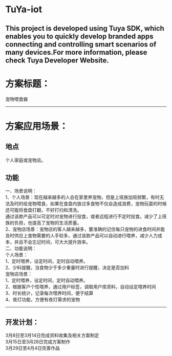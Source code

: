 # TuYa-iot
This project is developed using Tuya SDK, which enables you to quickly develop branded apps connecting and controlling smart scenarios of many devices.For more information, please check Tuya Developer Website.<br>
--
方案标题：<br>
=
宠物喂食器<br>
___________
方案应用场景：<br>
=
地点
-
个人家庭或宠物店。<br>

功能<br>
-
一、场景说明：<br>
           1、个人场景：现在越来越多的人会在家里养宠物，但是上班族加班频繁，有时无法及时的给宠物喂食，如果在食盘内放过多食物不仅会造成浪费，宠物玩耍的时候还可能将食盘打翻，不好打扫和清洗。<br>
           通过该款产品可以可定时对宠物进行投食，或者远程进行不定时投食。减少了上班族的负担，也提高了宠物的生活质量。<br>
           2、宠物店场景：宠物店的客人越来越多，要准确的记住每只宠物的进食时间并能及时供应上食物需要的人手较多，通过该款产品可以自动进行喂养，减少人力成本，并且不会忘记时间，可大大提升效率。<br>
二、功能说明：<br>
            个人场景：<br>1、定时喂养，设定时间，定时自动喂养。<br>
                    2、少料提醒，当食物少于多少重量时进行提醒，决定是否加料<br>
            宠物店场景：<br>1、定时喂养，设定时间，定时自动喂养。<br>
                      2、根据客户个性喂养，通过用户标签，调取用户库资料，自动设定喂养时间<br>
                      3、时长统计，记录每次喂养时间，便于结算<br>
                      4、夜灯功能，方便有夜灯需求的宠物<br>
_________
开发计划：<br>
-
3月8日至3月14日完成资料收集及相关方案制定<br>
3月15日至3月28日完成方案制作<br>
3月29日至4月4日完善作品<br>
